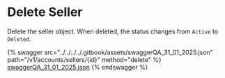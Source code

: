 # Delete Seller

Delete the seller object. When deleted, the status changes from `Active` to `Deleted`.

{% swagger src="../../../../.gitbook/assets/swaggerQA_31_01_2025.json" path="/v1/accounts/sellers/{id}" method="delete" %}
[swaggerQA_31_01_2025.json](../../../../.gitbook/assets/swaggerQA_31_01_2025.json)
{% endswagger %}
